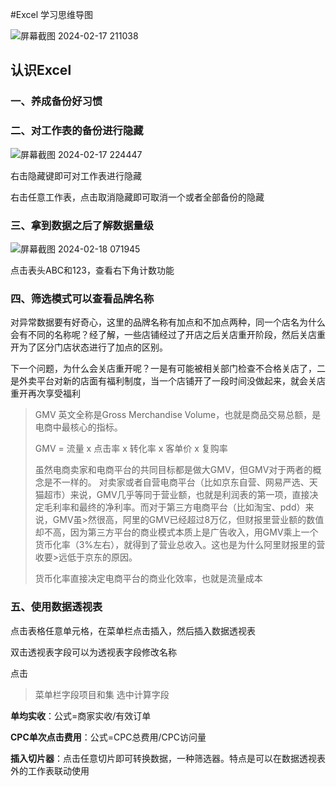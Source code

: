 #Excel 学习思维导图

![屏幕截图 2024-02-17 211038](https://github.com/lddzbn/-data-analysis/assets/160203933/3618b304-3d43-4f84-8a47-8883e17dee9f)

## 认识Excel

### 一、养成备份好习惯

### 二、对工作表的备份进行隐藏

![屏幕截图 2024-02-17 224447](https://github.com/lddzbn/-data-analysis/assets/160203933/501402ae-1b07-48c4-ae63-82dbf8288a92)

右击隐藏键即可对工作表进行隐藏

右击任意工作表，点击取消隐藏即可取消一个或者全部备份的隐藏

### 三、拿到数据之后了解数据量级

![屏幕截图 2024-02-18 071945](https://github.com/lddzbn/-data-analysis/assets/160203933/11c886c6-279f-401f-a1ad-67c63a9fefe1)

点击表头ABC和123，查看右下角计数功能

### 四、筛选模式可以查看品牌名称

对异常数据要有好奇心，这里的品牌名称有加点和不加点两种，同一个店名为什么会有不同的名称呢？经了解，一些店铺经过了开店之后关店重开阶段，然后关店重开为了区分门店状态进行了加点的区别。

下一个问题，为什么会关店重开呢？一是有可能被相关部门检查不合格关店了，二是外卖平台对新的店面有福利制度，当一个店铺开了一段时间没做起来，就会关店重开再次享受福利

>GMV 英文全称是Gross Merchandise Volume，也就是商品交易总额，是电商中最核心的指标。
>
>GMV = 流量 x 点击率 x 转化率 x 客单价 x 复购率
>
>虽然电商卖家和电商平台的共同目标都是做大GMV，但GMV对于两者的概念是不一样的。
>对卖家或者自营电商平台（比如京东自营、网易严选、天猫超市）来说，GMV几乎等同于营业额，也就是利润表的第一项，直接决定毛利率和最终的净利率。而对于第三方电商平台（比如淘宝、pdd）来说，GMV虽>然很高，阿里的GMV已经超过8万亿，但财报里营业额的数值却不高，因为第三方平台的商业模式本质上是广告收入，用GMV乘上一个货币化率（3%左右），就得到了营业总收入。这也是为什么阿里财报里的营收要>远低于京东的原因。
>
>货币化率直接决定电商平台的商业化效率，也就是流量成本

### 五、使用数据透视表

点击表格任意单元格，在菜单栏点击插入，然后插入数据透视表

双击透视表字段可以为透视表字段修改名称

点击
>菜单栏字段项目和集
选中计算字段

**单均实收**：公式=商家实收/有效订单

**CPC单次点击费用**：公式=CPC总费用/CPC访问量

**插入切片器**：点击任意切片即可转换数据，一种筛选器。特点是可以在数据透视表外的工作表联动使用


